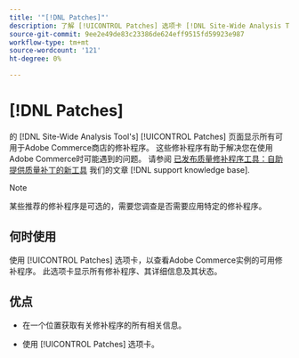 ```yaml
---
title: '"[!DNL Patches]"'
description: 了解 [!UICONTROL Patches] 选项卡 [!DNL Site-Wide Analysis Tool]、何时使用及其好处。
source-git-commit: 9ee2e49de83c23386de624eff9515fd59923e987
workflow-type: tm+mt
source-wordcount: '121'
ht-degree: 0%

---
```


# [!DNL Patches]

的 [!DNL Site-Wide Analysis Tool's] [!UICONTROL Patches] 页面显示所有可用于Adobe Commerce商店的修补程序。 这些修补程序有助于解决您在使用Adobe Commerce时可能遇到的问题。 请参阅 [已发布质量修补程序工具：自助提供质量补丁的新工具](https://support.magento.com/hc/en-us/articles/360047139492) 我们的文章 [!DNL support knowledge base].

>[!NOTE]
>
>某些推荐的修补程序是可选的，需要您调查是否需要应用特定的修补程序。

## 何时使用

使用 [!UICONTROL Patches] 选项卡，以查看Adobe Commerce实例的可用修补程序。 此选项卡显示所有修补程序、其详细信息及其状态。

## 优点

* 在一个位置获取有关修补程序的所有相关信息。

* 使用 [!UICONTROL Patches] 选项卡。

